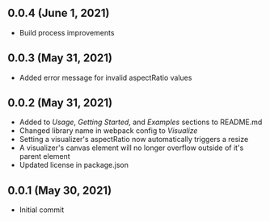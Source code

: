 ## 0.0.4 (June 1, 2021)

-   Build process improvements

## 0.0.3 (May 31, 2021)

-   Added error message for invalid aspectRatio values

## 0.0.2 (May 31, 2021)

-   Added to _Usage_, _Getting Started_, and _Examples_ sections to README.md
-   Changed library name in webpack config to _Visualize_
-   Setting a visualizer's aspectRatio now automatically triggers a resize
-   A visualizer's canvas element will no longer overflow outside of it's parent element
-   Updated license in package.json

## 0.0.1 (May 30, 2021)

-   Initial commit
